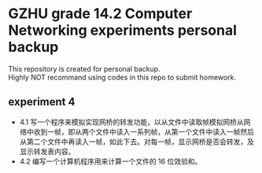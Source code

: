 GZHU grade 14.2 Computer Networking experiments personal backup  
====
This repository is created for personal backup.  
Highly NOT recommand using codes in this repo to submit homework.  

experiment 4  
---
* 4.1 写一个程序来模拟实现网桥的转发功能，以从文件中读取帧模拟网桥从网络中收到一帧，即从两个文件中读入一系列帧，从第一个文件中读入一帧然后从第二个文件中再读入一帧，如此下去。对每一帧，显示网桥是否会转发，及显示转发表内容。  
* 4.2 编写一个计算机程序用来计算一个文件的 16 位效验和。  
